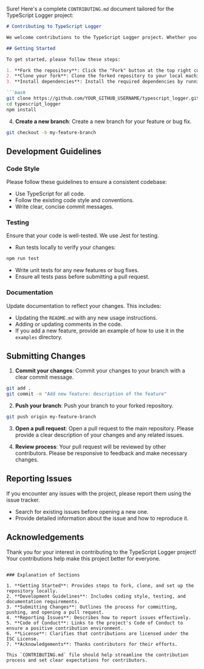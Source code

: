 Sure! Here's a complete `CONTRIBUTING.md` document tailored for the TypeScript Logger project:

```markdown
# Contributing to TypeScript Logger

We welcome contributions to the TypeScript Logger project. Whether you're fixing bugs, adding new features, or improving documentation, your help is appreciated.

## Getting Started

To get started, please follow these steps:

1. **Fork the repository**: Click the "Fork" button at the top right corner of the repository page.
2. **Clone your fork**: Clone the forked repository to your local machine.
3. **Install dependencies**: Install the required dependencies by running `npm install`.

```bash
git clone https://github.com/YOUR_GITHUB_USERNAME/typescript_logger.git
cd typescript_logger
npm install
```

4. **Create a new branch**: Create a new branch for your feature or bug fix.

```bash
git checkout -b my-feature-branch
```

## Development Guidelines

### Code Style

Please follow these guidelines to ensure a consistent codebase:

- Use TypeScript for all code.
- Follow the existing code style and conventions.
- Write clear, concise commit messages.

### Testing

Ensure that your code is well-tested. We use Jest for testing.

- Run tests locally to verify your changes:

```bash
npm run test
```

- Write unit tests for any new features or bug fixes.
- Ensure all tests pass before submitting a pull request.

### Documentation

Update documentation to reflect your changes. This includes:

- Updating the `README.md` with any new usage instructions.
- Adding or updating comments in the code.
- If you add a new feature, provide an example of how to use it in the `examples` directory.

## Submitting Changes

1. **Commit your changes**: Commit your changes to your branch with a clear commit message.

```bash
git add .
git commit -m "Add new feature: description of the feature"
```

2. **Push your branch**: Push your branch to your forked repository.

```bash
git push origin my-feature-branch
```

3. **Open a pull request**: Open a pull request to the main repository. Please provide a clear description of your changes and any related issues.

4. **Review process**: Your pull request will be reviewed by other contributors. Please be responsive to feedback and make necessary changes.

## Reporting Issues

If you encounter any issues with the project, please report them using the issue tracker.

- Search for existing issues before opening a new one.
- Provide detailed information about the issue and how to reproduce it.


## Acknowledgements

Thank you for your interest in contributing to the TypeScript Logger project! Your contributions help make this project better for everyone.
```

### Explanation of Sections

1. **Getting Started**: Provides steps to fork, clone, and set up the repository locally.
2. **Development Guidelines**: Includes coding style, testing, and documentation requirements.
3. **Submitting Changes**: Outlines the process for committing, pushing, and opening a pull request.
4. **Reporting Issues**: Describes how to report issues effectively.
5. **Code of Conduct**: Links to the project's Code of Conduct to ensure a positive contribution environment.
6. **License**: Clarifies that contributions are licensed under the ISC License.
7. **Acknowledgements**: Thanks contributors for their efforts.

This `CONTRIBUTING.md` file should help streamline the contribution process and set clear expectations for contributors.